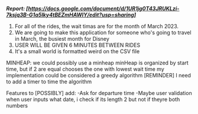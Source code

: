 ***Report: [https://docs.google.com/document/d/1UR1jg0T43JRUKLzi-7ksjq3B-G1a5Iky4tBEZmHAWIY/edit?usp=sharing]***

1. For all of the rides, the wait timas are for the month of March 2023. 
2. We are going to make this application for someone who's going to travel in March, the busiest month for Disney
3. USER WILL BE GIVEN 6 MINUTES BETWEEN RIDES
4. It's a small world is formatted weird on the CSV file

MINHEAP:
    we could possibly use a minheap
    minHeap is organized by start time, but if 2 are equal chooses the one with lowest wait time
    my implementation could be considered a greedy algorithm
    [REMINDER] I need to add a timer to time the algorithm
    

Features to [POSSIBLY] add:
    -Ask for departure time
    -Maybe user validation when user inputs what date, i check if its length 2 but not if theyre both numbers
